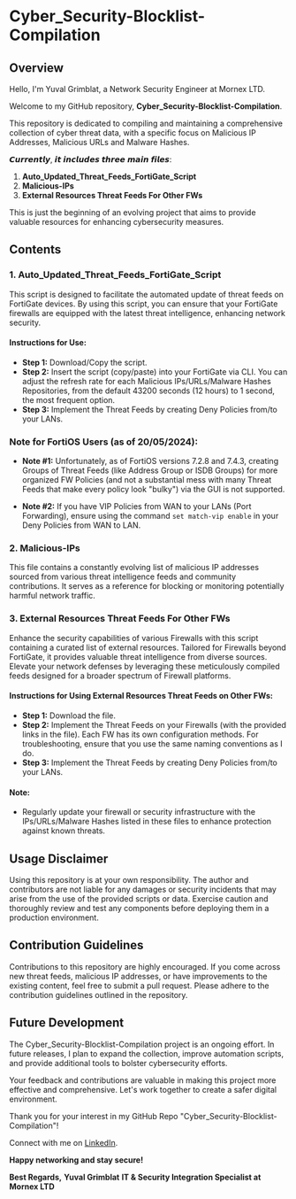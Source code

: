 # Cyber_Security-Blocklist-Compilation

## Overview

Hello, I'm Yuval Grimblat, a Network Security Engineer at Mornex LTD.

Welcome to my GitHub repository, **Cyber_Security-Blocklist-Compilation**.

This repository is dedicated to compiling and maintaining a comprehensive collection of cyber threat data, with a specific focus on Malicious IP Addresses, Malicious URLs and Malware Hashes.

𝘾𝙪𝙧𝙧𝙚𝙣𝙩𝙡𝙮, 𝙞𝙩 𝙞𝙣𝙘𝙡𝙪𝙙𝙚𝙨 𝙩𝙝𝙧𝙚𝙚 𝙢𝙖𝙞𝙣 𝙛𝙞𝙡𝙚𝙨:
1. **Auto_Updated_Threat_Feeds_FortiGate_Script**
2. **Malicious-IPs**
3. **External Resources Threat Feeds For Other FWs**

This is just the beginning of an evolving project that aims to provide valuable resources for enhancing cybersecurity measures.

## Contents

### 1. Auto_Updated_Threat_Feeds_FortiGate_Script

This script is designed to facilitate the automated update of threat feeds on FortiGate devices.
By using this script, you can ensure that your FortiGate firewalls are equipped with the latest threat intelligence, enhancing network security.

#### Instructions for Use:
- **Step 1:** Download/Copy the script.
- **Step 2:** Insert the script (copy/paste) into your FortiGate via CLI.
You can adjust the refresh rate for each Malicious IPs/URLs/Malware Hashes Repositories, from the default 43200 seconds (12 hours) to 1 second, the most frequent option.
- **Step 3:** Implement the Threat Feeds by creating Deny Policies from/to your LANs.

### Note for FortiOS Users (as of 20/05/2024):
- **Note #1:** Unfortunately, as of FortiOS versions 7.2.8 and 7.4.3, creating Groups of Threat Feeds (like Address Group or ISDB Groups) for more organized FW Policies (and not a substantial mess with many Threat Feeds that make every policy look "bulky") via the GUI is not supported.

- **Note #2:** If you have VIP Policies from WAN to your LANs (Port Forwarding), ensure using the command `set match-vip enable` in your Deny Policies from WAN to LAN.

### 2. Malicious-IPs

This file contains a constantly evolving list of malicious IP addresses sourced from various threat intelligence feeds and community contributions.
It serves as a reference for blocking or monitoring potentially harmful network traffic.

### 3. External Resources Threat Feeds For Other FWs
Enhance the security capabilities of various Firewalls with this script containing a curated list of external resources.
Tailored for Firewalls beyond FortiGate, it provides valuable threat intelligence from diverse sources.
Elevate your network defenses by leveraging these meticulously compiled feeds designed for a broader spectrum of Firewall platforms.


#### Instructions for Using External Resources Threat Feeds on Other FWs:
- **Step 1:** Download the file.
- **Step 2:** Implement the Threat Feeds on your Firewalls (with the provided links in the file).
   Each FW has its own configuration methods. For troubleshooting, ensure that you use the same naming conventions as I do.
- **Step 3:** Implement the Threat Feeds by creating Deny Policies from/to your LANs.

#### Note:
- Regularly update your firewall or security infrastructure with the IPs/URLs/Malware Hashes listed in these files to enhance protection against known threats.

## Usage Disclaimer

Using this repository is at your own responsibility.
The author and contributors are not liable for any damages or security incidents that may arise from the use of the provided scripts or data.
Exercise caution and thoroughly review and test any components before deploying them in a production environment.

## Contribution Guidelines

Contributions to this repository are highly encouraged.
If you come across new threat feeds, malicious IP addresses, or have improvements to the existing content, feel free to submit a pull request.
Please adhere to the contribution guidelines outlined in the repository.

## Future Development

The Cyber_Security-Blocklist-Compilation project is an ongoing effort.
In future releases, I plan to expand the collection, improve automation scripts, and provide additional tools to bolster cybersecurity efforts.

Your feedback and contributions are valuable in making this project more effective and comprehensive.
Let's work together to create a safer digital environment.

Thank you for your interest in my GitHub Repo "Cyber_Security-Blocklist-Compilation"!

Connect with me on [LinkedIn](https://www.linkedin.com/in/yuvalgrimblat/).

**Happy networking and stay secure!**

**Best Regards,**
**Yuval Grimblat**
**IT & Security Integration Specialist at Mornex LTD**
